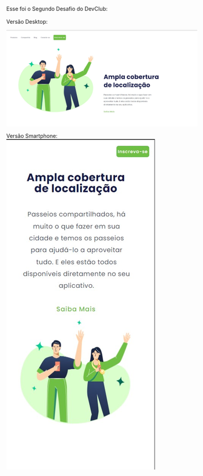 Esse foi o Segundo Desafio do DevClub:
<br>
<br>
Versão Desktop:

<img src="https://github.com/Webfael/Ampla-cobertura/blob/master/Desktop.jpg?raw=true" />

<br>

Versão Smartphone:
<img src="https://github.com/Webfael/Ampla-cobertura/blob/master/Smartphone.jpg?raw=true" />
